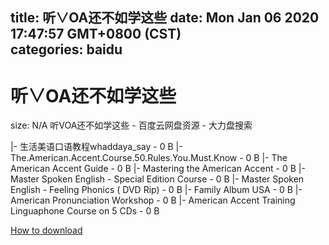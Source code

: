 
title: 听∨OA还不如学这些
date: Mon Jan 06 2020 17:47:57 GMT+0800 (CST)    
categories: baidu
---

# 听∨OA还不如学这些
size: N/A
 听VOA还不如学这些 - 百度云网盘资源 - 大力盘搜索
 
|- 生活美语口语教程whaddaya_say - 0 B
|- The.American.Accent.Course.50.Rules.You.Must.Know - 0 B
|- The American Accent Guide - 0 B
|- Mastering the American Accent - 0 B
|- Master Spoken English - Special Edition Course - 0 B
|- Master Spoken English - Feeling Phonics ( DVD Rip) - 0 B
|- Family Album USA - 0 B
|- American Pronunciation Workshop - 0 B
|- American Accent Training Linguaphone Course on 5 CDs - 0 B

[How to download](https://bpcam.bemobtrk.com/go/2ceec3aa-1ca2-46d6-b9ff-aaa5c184517c?jno=2146)